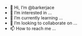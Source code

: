- 👋 Hi, I’m @barkerjace
- 👀 I’m interested in ...
- 🌱 I’m currently learning ...
- 💞️ I’m looking to collaborate on ...
- 📫 How to reach me ...

<!---
barkerjace/barkerjace is a ✨ special ✨ repository because its `README.md` (this file) appears on your GitHub profile.
You can click the Preview link to take a look at your changes.
--->
